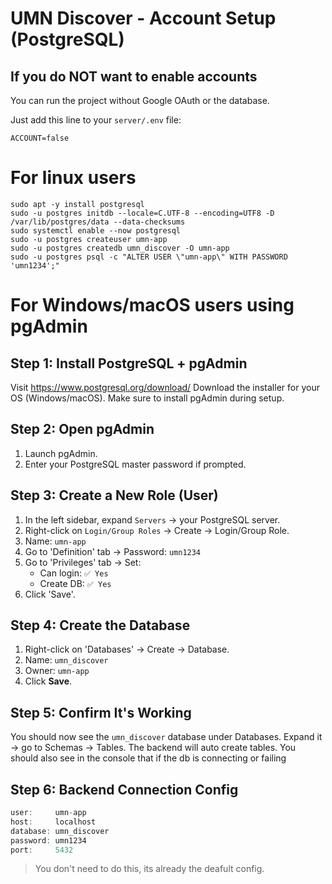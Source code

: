 # UMN Discover - Account Setup (PostgreSQL)

## If you **do NOT** want to enable accounts
You can run the project without Google OAuth or the database.  

Just add this line to your `server/.env` file:

```env
ACCOUNT=false
```

# For linux users
```
sudo apt -y install postgresql
sudo -u postgres initdb --locale=C.UTF-8 --encoding=UTF8 -D /var/lib/postgres/data --data-checksums
sudo systemctl enable --now postgresql
sudo -u postgres createuser umn-app
sudo -u postgres createdb umn_discover -O umn-app
sudo -u postgres psql -c "ALTER USER \"umn-app\" WITH PASSWORD 'umn1234';"
```

# For Windows/macOS users using pgAdmin


## Step 1: Install PostgreSQL + pgAdmin
Visit https://www.postgresql.org/download/
Download the installer for your OS (Windows/macOS).
Make sure to install pgAdmin during setup.

## Step 2: Open pgAdmin
1. Launch pgAdmin.
2. Enter your PostgreSQL master password if prompted.

## Step 3: Create a New Role (User)
1. In the left sidebar, expand ```Servers``` → your PostgreSQL server.
2. Right-click on ```Login/Group Roles``` → Create → Login/Group Role.
3. Name: ```umn-app```
4. Go to 'Definition' tab → Password: ```umn1234```
5. Go to 'Privileges' tab → Set:
   - Can login: ```✅ Yes```
   - Create DB: ```✅ Yes```
6. Click 'Save'.

## Step 4: Create the Database
1. Right-click on 'Databases' → Create → Database.
2. Name: ```umn_discover```
3. Owner: ```umn-app```
4. Click **Save**.

## Step 5: Confirm It's Working
You should now see the `umn_discover` database under Databases.
Expand it → go to Schemas → Tables.
The backend will auto create tables.
You should also see in the console that if the db is connecting or failing

## Step 6: Backend Connection Config
```js
user:     umn-app
host:     localhost
database: umn_discover
password: umn1234
port:     5432
```
> You don't need to do this, its already the deafult config.


